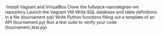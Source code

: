 -Install Vagrant and VirtualBox
Clone the fullstack-nanodegree-vm repository
Launch the Vagrant VM
Write SQL database and table definitions in a file (tournament.sql)
Write Python functions filling out a template of an API (tournament.py)
Run a test suite to verify your code (tournament_test.py)
